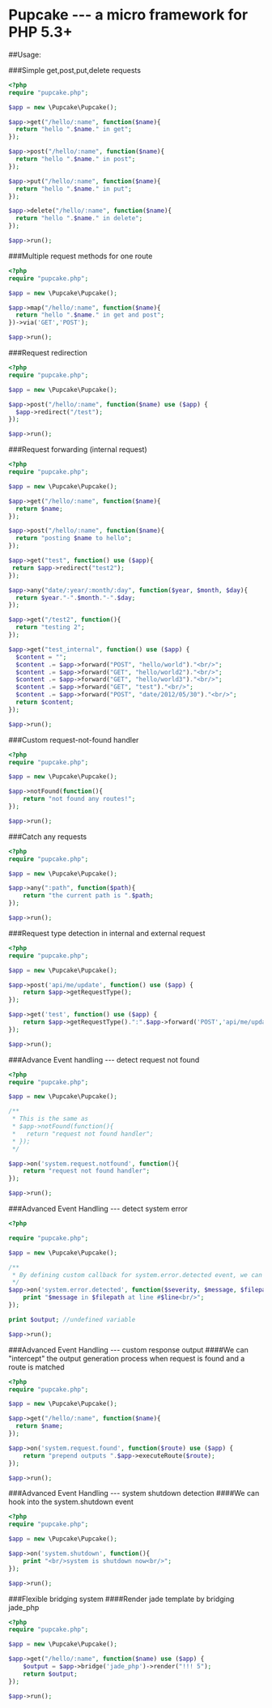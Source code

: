 Pupcake --- a micro framework for PHP 5.3+
=======================================

##Usage:

###Simple get,post,put,delete requests
```php
<?php
require "pupcake.php";

$app = new \Pupcake\Pupcake();

$app->get("/hello/:name", function($name){
  return "hello ".$name." in get";
});

$app->post("/hello/:name", function($name){
  return "hello ".$name." in post";
});

$app->put("/hello/:name", function($name){
  return "hello ".$name." in put";
});

$app->delete("/hello/:name", function($name){
  return "hello ".$name." in delete";
});

$app->run();
```

###Multiple request methods for one route
```php
<?php
require "pupcake.php";

$app = new \Pupcake\Pupcake();

$app->map("/hello/:name", function($name){
  return "hello ".$name." in get and post";
})->via('GET','POST');

$app->run();
```


###Request redirection
```php
<?php
require "pupcake.php";

$app = new \Pupcake\Pupcake();

$app->post("/hello/:name", function($name) use ($app) {
  $app->redirect("/test");
});

$app->run();
```

###Request forwarding (internal request)
```php
<?php
require "pupcake.php";

$app = new \Pupcake\Pupcake();

$app->get("/hello/:name", function($name){
  return $name;
});

$app->post("/hello/:name", function($name){
  return "posting $name to hello";
});

$app->get("test", function() use ($app){
 return $app->redirect("test2");
});

$app->any("date/:year/:month/:day", function($year, $month, $day){
  return $year."-".$month."-".$day;
});

$app->get("/test2", function(){
  return "testing 2";
});

$app->get("test_internal", function() use ($app) {
  $content = "";
  $content .= $app->forward("POST", "hello/world")."<br/>";
  $content .= $app->forward("GET", "hello/world2")."<br/>";
  $content .= $app->forward("GET", "hello/world3")."<br/>";
  $content .= $app->forward("GET", "test")."<br/>";
  $content .= $app->forward("POST", "date/2012/05/30")."<br/>";
  return $content;
});

$app->run();
```

###Custom request-not-found handler
```php
<?php
require "pupcake.php";

$app = new \Pupcake\Pupcake();

$app->notFound(function(){
    return "not found any routes!";
});

$app->run();
```

###Catch any requests
```php
<?php
require "pupcake.php";

$app = new \Pupcake\Pupcake();

$app->any(":path", function($path){
    return "the current path is ".$path;
});

$app->run();
```

###Request type detection in internal and external request
```php
<?php
require "pupcake.php";

$app = new \Pupcake\Pupcake();

$app->post('api/me/update', function() use ($app) {
    return $app->getRequestType();
});

$app->get('test', function() use ($app) {
    return $app->getRequestType().":".$app->forward('POST','api/me/update');
});

$app->run();
```

###Advance Event handling --- detect request not found
```php
<?php
require "pupcake.php";

$app = new \Pupcake\Pupcake();

/**
 * This is the same as 
 * $app->notFound(function(){
 *   return "request not found handler";
 * });
 */

$app->on('system.request.notfound', function(){
    return "request not found handler";
});

$app->run();
```

###Advanced Event Handling --- detect system error
```php
<?php

require "pupcake.php";

$app = new \Pupcake\Pupcake();

/**
 * By defining custom callback for system.error.detected event, we can build a custom error handling system
 */
$app->on('system.error.detected', function($severity, $message, $filepath, $line){
    print "$message in $filepath at line #$line<br/>";
});

print $output; //undefined variable

$app->run();
```

###Advanced Event Handling --- custom response output
####We can "intercept" the output generation process when request is found and a route is matched
```php
<?php
require "pupcake.php";

$app = new \Pupcake\Pupcake();

$app->get("/hello/:name", function($name){
  return $name;
});

$app->on('system.request.found', function($route) use ($app) {
    return "prepend outputs ".$app->executeRoute($route);
});

$app->run();
```
###Advanced Event Handling --- system shutdown detection
####We can hook into the system.shutdown event
```php
<?php
require "pupcake.php";

$app = new \Pupcake\Pupcake();

$app->on('system.shutdown', function(){
    print "<br/>system is shutdown now<br/>";
});

$app->run();
```
###Flexible bridging system
####Render jade template by bridging jade_php 
```php
<?php
require "pupcake.php";

$app = new \Pupcake\Pupcake();

$app->get("/hello/:name", function($name) use ($app) {
    $output = $app->bridge('jade_php')->render("!!! 5");
    return $output;
});

$app->run();
```
